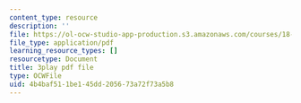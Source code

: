 ```yaml
---
content_type: resource
description: ''
file: https://ol-ocw-studio-app-production.s3.amazonaws.com/courses/18-03sc-differential-equations-fall-2011/4b4baf511be145dd205673a72f73a5b8_XDhJ8lVGbl8.pdf
file_type: application/pdf
learning_resource_types: []
resourcetype: Document
title: 3play pdf file
type: OCWFile
uid: 4b4baf51-1be1-45dd-2056-73a72f73a5b8
---
```


